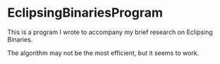 # EclipsingBinariesProgram
This is a program I wrote to accompany my brief research on Eclipsing Binaries.

The algorithm may not be the most efficient, but it seems to work.
